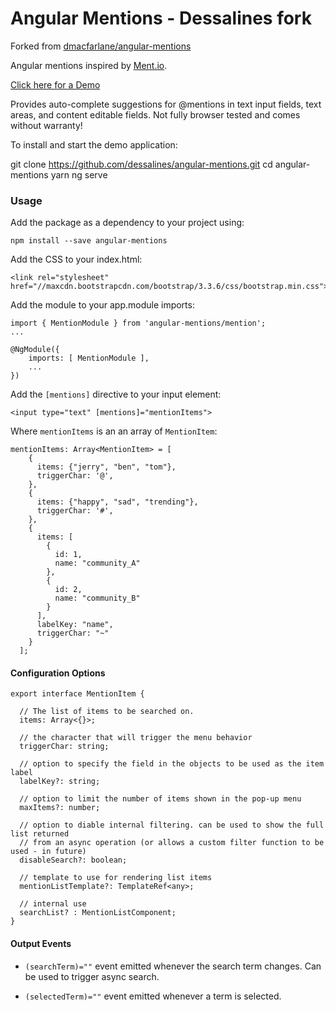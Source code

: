 # Angular Mentions - Dessalines fork


Forked from [dmacfarlane/angular-mentions](https://github.com/dmacfarlane/angular-mentions)


Angular mentions inspired by [Ment.io](https://github.com/jeff-collins/ment.io).

[Click here for a Demo](http://dessalines.github.io/angular-mentions/)

Provides auto-complete suggestions for @mentions in text input fields, text areas,
and content editable fields. Not fully browser tested and comes without warranty!

To install and start the demo application:

git clone https://github.com/dessalines/angular-mentions.git
cd angular-mentions
yarn
ng serve

### Usage

Add the package as a dependency to your project using:

    npm install --save angular-mentions

Add the CSS to your index.html:

    <link rel="stylesheet" href="//maxcdn.bootstrapcdn.com/bootstrap/3.3.6/css/bootstrap.min.css">

Add the module to your app.module imports:

    import { MentionModule } from 'angular-mentions/mention';
    ...

    @NgModule({
        imports: [ MentionModule ],
        ...
    })

Add the `[mentions]` directive to your input element:

    <input type="text" [mentions]="mentionItems">

Where `mentionItems` is an an array of `MentionItem`:

```
mentionItems: Array<MentionItem> = [
    {
      items: {"jerry", "ben", "tom"},
      triggerChar: '@',
    },
    {
      items: {"happy", "sad", "trending"},
      triggerChar: '#',
    },
    {
      items: [
        {
          id: 1,
          name: "community_A"
        },
        {
          id: 2,
          name: "community_B"
        }
      ],
      labelKey: "name",
      triggerChar: "~"
    }
  ];
```

#### Configuration Options

```
export interface MentionItem {

  // The list of items to be searched on.
  items: Array<{}>;

  // the character that will trigger the menu behavior
  triggerChar: string;

  // option to specify the field in the objects to be used as the item label
  labelKey?: string;

  // option to limit the number of items shown in the pop-up menu
  maxItems?: number;

  // option to diable internal filtering. can be used to show the full list returned
  // from an async operation (or allows a custom filter function to be used - in future)
  disableSearch?: boolean;

  // template to use for rendering list items
  mentionListTemplate?: TemplateRef<any>;

  // internal use
  searchList? : MentionListComponent;
}
```


#### Output Events

- `(searchTerm)=""` event emitted whenever the search term changes. Can be used to trigger async search.

- `(selectedTerm)=""` event emitted whenever a term is selected.

